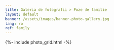 ```yaml
---
title: Galeria de fotografii > Poze de familie
layout: default
banner: /assets/images/banner-photo-gallery.jpg
lang: ro
ref: family
---
```


{%- include photo_grid.html -%}
